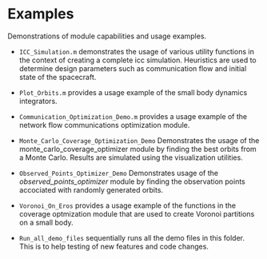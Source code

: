 # Examples

Demonstrations of module capabilities and usage examples.

- `ICC_Simulation.m` demonstrates the usage of various utility functions in
 the context of creating a complete icc simulation. Heuristics are used to 
 determine design parameters such as communication flow and initial state 
 of the spacecraft.

- `Plot_Orbits.m` provides a usage example of the small body dynamics 
integrators.

- `Communication_Optimization_Demo.m` provides a usage example of the network
flow communications optimization module.

- `Monte_Carlo_Coverage_Optimization_Demo` Demonstrates the usage of the
monte_carlo_coverage_optimizer module by finding the best orbits from a 
Monte Carlo. Results are simulated using the visualization utilities. 

- `Observed_Points_Optimizer_Demo` Demonstrates usage of the
_observed_points_optimizer_ module by finding the observation points
accociated with randomly generated orbits. 

- `Voronoi_On_Eros` provides a usage example of the functions in the 
coverage optmization module that are used to create Voronoi partitions on 
a small body. 

- `Run_all_demo_files` sequentially runs all the demo files in this folder. This is to help testing of new features and code changes. 